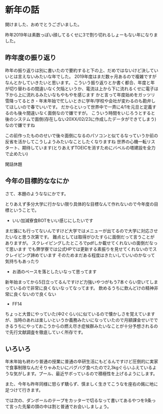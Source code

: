 # 新年の話

開けました、おめでとうございました。

昨年2019年は素数っぽい顔してるくせに3で割り切れるしょーもない年になりました。

## 昨年度の振り返り

昨年の振り返りは別に書いたので要約すると下の上、だめではないけど決していいとは言えないみたいな年でした。
2019年度はまだ数ヶ月あるので複雑ですがなんとかしていきたいと思います。
こういう振り返りとか書く都合、年度と年が切り替わるの間違いなく欠陥というか、電流は上から下に流れるくせに電子は下から上に流れるみたいなもやもやを感じます
かと言って年度始めをガッツリ雪降ってるとき・年末年始で忙しいときに学年/学校や会社が変わるのも勘弁してほしいので春でいいです。
だからといって世界中で一斉に4/1を元旦と定義するのも後々間違いなく面倒なので嫌ですが。
こういう時間をいじろうとすると後のシステムで面倒(存在しない20XX/02/23に作成したデータができてしまう) なので嫌ですね

この前作ったもののせいで後々面倒になるのパソコンと似てるなっていうか前の反省を活かしてこうしようみたいなことしたくなりますね
世界の心機一転リスタート、期待しています(とりあえずTOEICを消すためにバベルの塔建設を全力で止めたい)

閑話休題

## 今年の目標的ななにか

さて、本題のようななにかです。

とりあえず多分大学に行かない限り具体的な目標なんて作れないので今年度の目標ということで。

- いい加減寮食BOTをいい感じにしたいです

まだ誰にも行ってないんですけど大学ではメニューが出てるので大学に対応させたいなと思う次第です。
難点としては取得がひたすらに面倒だって言うことがありますが。
スクレイピングしたところでpdfしか載せてくれないの面倒だなって思います
でも弊学寮では公式HPでは更新する素振りを見せてくれないのでスクレイピング諦めています
そのためまだある程度はきたいしていいのかなって気持ちもあったり

- お酒のペースを落としたいなって思ってます

新年始まってから5日立ってるんですけど力強いやつがもう7本ぐらい空いてしまっているので非常に良くないなってなってます。
飲めるうちに飲んどけの精神非常に良くないので良くない

- FF14

ちょっと大昔にやっていた(中2ぐらい)に似ているので懐かしさを覚えています
が、当時のあれは楽しいというか義務みたいになっていたので月額課金せいでできるうちにやっておこうからの燃え尽き症候群みたいなことが十分予想されるので先行文献調査を徹底していく所存です。

## いろいろ

年末年始も終わり普通の授業に普通の卒研生活にもどるんですけど圧倒的に実家で食事制限なんだそりゃみたいにバグバグ食べたので2,3kgぐらいふえているような気がします。プール、最近サボっているので積極性を上げるようにします。

また、今年も昨年同様に怒らず驕らず、慎ましく生きてこうなを座右の銘に地に足つけて行きます。

では次の、ダンボールのテープをカッターで切るなって書いてあるやつを9条って言った先輩の頭の中は割と普通でお会いしましょう。

